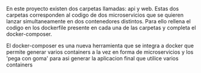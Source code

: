En este proyecto existen dos carpetas llamadas: api y web.
Estas dos carpetas corresponden al codigo de dos microservicios que se quieren lanzar simultaneamente
en dos contenedores distintos. Para ello rellena el codigo en los dockerfile presente en cada una de 
las carpetas y completa el docker-composer.

El docker-composer es una nueva herramienta que se integra a docker que permite generar varios containers
a la vez en forma de microservicios y los 'pega con goma' para asi generar la aplicacion final que utilice
varios containers
